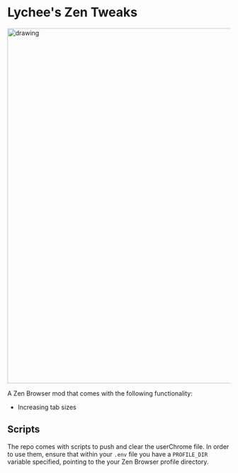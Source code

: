 
# Lychee's Zen Tweaks

<img src="assets/lychees-zen-tweaks-1200x800.png" alt="drawing" width="800"/>

A Zen Browser mod that comes with the following functionality:

- Increasing tab sizes

## Scripts

The repo comes with scripts to push and clear the userChrome file. In order to use them, ensure that within your `.env` file you have a `PROFILE_DIR` variable specified, pointing to the your Zen Browser profile directory.
